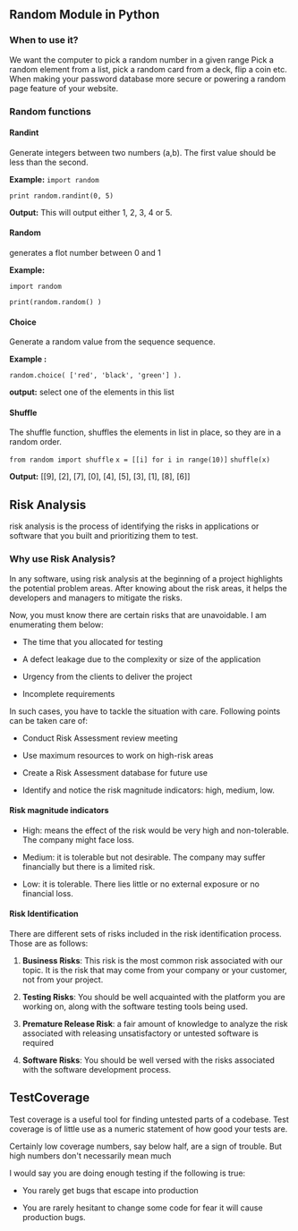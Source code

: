 ## Random Module in Python

### When to use it?

We want the computer to pick a random number in a given range Pick a random element from a list, pick a random card from a deck, flip a coin etc. When making your password database more secure or powering a random page feature of your website.

### Random functions

#### Randint
Generate integers between two numbers (a,b). The first value should be less than the second.

**Example:**
`import random`

`print random.randint(0, 5)`

**Output:**
This will output either 1, 2, 3, 4 or 5.

#### Random
generates a flot number between 0 and 1 

**Example:**

`import random`

`print(random.random() )`

#### Choice

Generate a random value from the sequence sequence.

**Example :**

`random.choice( ['red', 'black', 'green'] ).`

**output:**
select one of the elements in this list
#### Shuffle

The shuffle function, shuffles the elements in list in place, so they are in a random order.

`from random import shuffle`
`x = [[i] for i in range(10)]`
`shuffle(x)`

**Output:**
[[9], [2], [7], [0], [4], [5], [3], [1], [8], [6]]


## Risk Analysis

risk analysis is the process of identifying the risks in applications or software that you built and prioritizing them to test.


### Why use Risk Analysis?

In any software, using risk analysis at the beginning of a project highlights the potential problem areas. After knowing about the risk areas, it helps the developers and managers to mitigate the risks.

Now, you must know there are certain risks that are unavoidable. I am enumerating them below:

* The time that you allocated for testing

* A defect leakage due to the complexity or size of the application

* Urgency from the clients to deliver the project

* Incomplete requirements

In such cases, you have to tackle the situation with care. Following points can be taken care of:

* Conduct Risk Assessment review meeting

* Use maximum resources to work on high-risk areas

* Create a Risk Assessment database for future use

* Identify and notice the risk magnitude indicators: high, medium, low.

#### Risk magnitude indicators

* High: means the effect of the risk would be very high and non-tolerable. The company might face loss.

* Medium: it is tolerable but not desirable. The company may suffer financially but there is a limited risk.

* Low: it is tolerable. There lies little or no external exposure or no financial loss.

#### Risk Identification
There are different sets of risks included in the risk identification process. Those are as follows:

1. **Business Risks**: This risk is the most common risk associated with our topic. It is the risk that may come from your company or your customer, not from your project.

2. **Testing Risks**: You should be well acquainted with the platform you are working on, along with the software testing tools being used.

3. **Premature Release Risk**: a fair amount of knowledge to analyze the risk associated with releasing unsatisfactory or untested software is required

4. **Software Risks**: You should be well versed with the risks associated with the software development process.


## TestCoverage

Test coverage is a useful tool for finding untested parts of a codebase. Test coverage is of little use as a numeric statement of how good your tests are.

Certainly low coverage numbers, say below half, are a sign of trouble. But high numbers don't necessarily mean much

I would say you are doing enough testing if the following is true:

* You rarely get bugs that escape into production

* You are rarely hesitant to change some code for fear it will cause production bugs.

